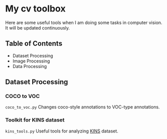 # My cv toolbox
Here are some useful tools when I am doing some tasks in computer vision. It will be updated continuously.
## Table of Contents

- Dataset Processing
- Image Processing
- Data Processing

## Dataset Processing
### COCO to VOC 
`coco_to_voc.py` Changes coco-style annotations to VOC-type annotations.
### Toolkit for KINS dataset
`kins_tools.py` Useful tools for analyzing [KINS](https://github.com/qqlu/Amodal-Instance-Segmentation-through-KINS-Dataset "KINS") dataset.



